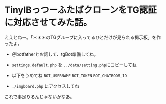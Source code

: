 
# TinyIBっつーふたばクローンをTG認証に対応させてみた話。

ええとねー。「＊＊＊のTGグループに入ってるひとだけが見られる掲示板」を作ったよ。

- ＠botfatherとお話して、tgBot準備してね。

- `settings.default.php` を `../data/setting.php`にコピーしてね

- 以下をうめてね
`BOT_USERNAME`
`BOT_TOKEN`
`BOT_CHATROOM_ID`

- `./imgboard.php` にアクセスしてね
 
これで事足りるんじゃないかなあ。
